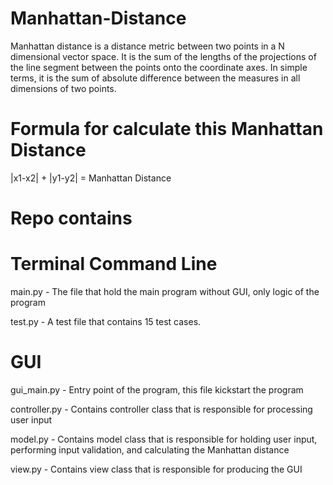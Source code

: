 # Manhattan-Distance

Manhattan distance is a distance metric between two points in a N dimensional vector space. It is the sum of the lengths of the projections of the line segment between the points onto the coordinate axes. In simple terms, it is the sum of absolute difference between the measures in all dimensions of two points.

# Formula for calculate this Manhattan Distance 
|x1-x2| + |y1-y2| = Manhattan Distance

# Repo contains

# Terminal Command Line
main.py -  The file that hold the main program without GUI, only logic of the program

test.py -  A test file that contains 15 test cases.

# GUI
gui_main.py -  Entry point of the program, this file kickstart the program 

controller.py - Contains controller class that is responsible for processing user input

model.py - Contains model class that is responsible for holding user input, performing input validation, and calculating the Manhattan distance

view.py -  Contains view class that is responsible for producing the GUI
